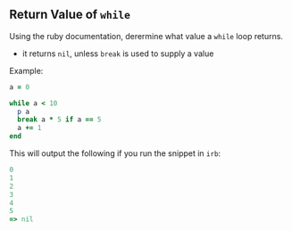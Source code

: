 ## Return Value of `while`
Using the ruby documentation, derermine what value a `while` loop returns.
- it returns `nil`, unless `break` is used to supply a value

Example:
```ruby
a = 0

while a < 10
  p a
  break a * 5 if a == 5
  a += 1
end
```

This will output the following if you run the snippet in `irb`:
```ruby
0
1
2
3
4
5
=> nil
```
